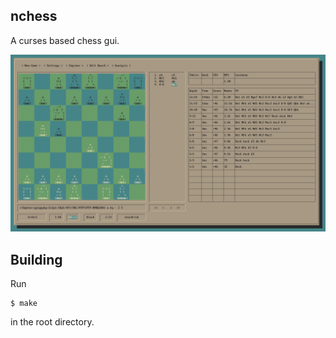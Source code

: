 ## nchess
A curses based chess gui.

![nchess game between bitbit and stockfish](files/nchess.png?raw=true)

## Building
Run
```
$ make
```
in the root directory.
